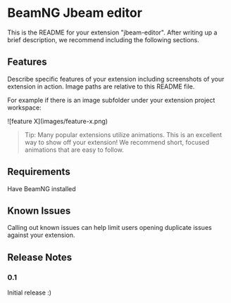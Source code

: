 # BeamNG Jbeam editor

This is the README for your extension "jbeam-editor". After writing up a brief description, we recommend including the following sections.

## Features

Describe specific features of your extension including screenshots of your extension in action. Image paths are relative to this README file.

For example if there is an image subfolder under your extension project workspace:

\!\[feature X\]\(images/feature-x.png\)

> Tip: Many popular extensions utilize animations. This is an excellent way to show off your extension! We recommend short, focused animations that are easy to follow.

## Requirements

Have BeamNG installed

## Known Issues

Calling out known issues can help limit users opening duplicate issues against your extension.

## Release Notes

### 0.1

Initial release :)
